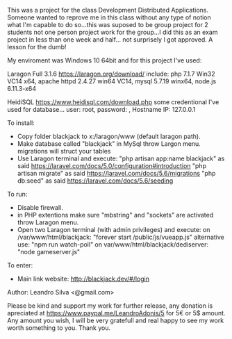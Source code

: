 This was a project for the class Development Distributed Applications. Someone wanted to reprove me in this class without any type of notion what I'm capable to do so...this was suposed to be group project for 2 students not one person project work for the group...I did this as an exam project in less than one week and half... not surprisely I got approved. A lesson for the dumb!

My enviroment was Windows 10 64bit and for this project I've used:

Laragon Full 3.1.6 https://laragon.org/download/
  include: php 7.1.7 Win32 VC14 x64, apache httpd 2.4.27 win64 VC14, mysql 5.7.19 winx64, node.js 6.11.3-x64
  
HeidiSQL https://www.heidisql.com/download.php
  some credentional I've used for database... user: root, password: , Hostname IP: 127.0.0.1
  
To install:
  - Copy folder blackjack to x:/laragon/www (default laragon path).
  - Make database called "blackjack" in MySql throw Largon menu.
    migrations will struct your tables
  - Use Laragon terminal and execute: 
      "php artisan app:name blackjack" as said  https://laravel.com/docs/5.0/configuration#introduction
      "php artisan migrate" as said https://laravel.com/docs/5.6/migrations
      "php db:seed" as said https://laravel.com/docs/5.6/seeding
      
To run:
  - Disable firewall.
  - in PHP extentions make sure "mbstring" and "sockets" are activated throw Laragon menu.
  - Open two Laragon terminal (with admin privileges) and execute:
    on /var/www/html/blackjack:  "forever start /public/js/vueapp.js"
      alternative use: "npm run watch-poll"
    on var/www/html/blackjack/dediserver: "node gameserver.js"
    
To enter:
  - Main link website: http://blackjack.dev/#/login
  
Author: Leandro Silva <@gmail.com>

Please be kind and support my work for further release, any donation is apreciated
at https://www.paypal.me/LeandroAdonis/5 for 5€ or 5$ amount. Any amount you wish, 
I will be very gratefull and real happy to see my work worth something to you. Thank you.
